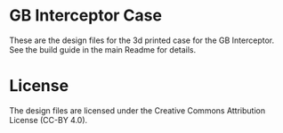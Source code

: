 # GB Interceptor Case

These are the design files for the 3d printed case for the GB Interceptor. See the build guide in the main Readme for details.

# License

The design files are licensed under the Creative Commons Attribution License (CC-BY 4.0).
